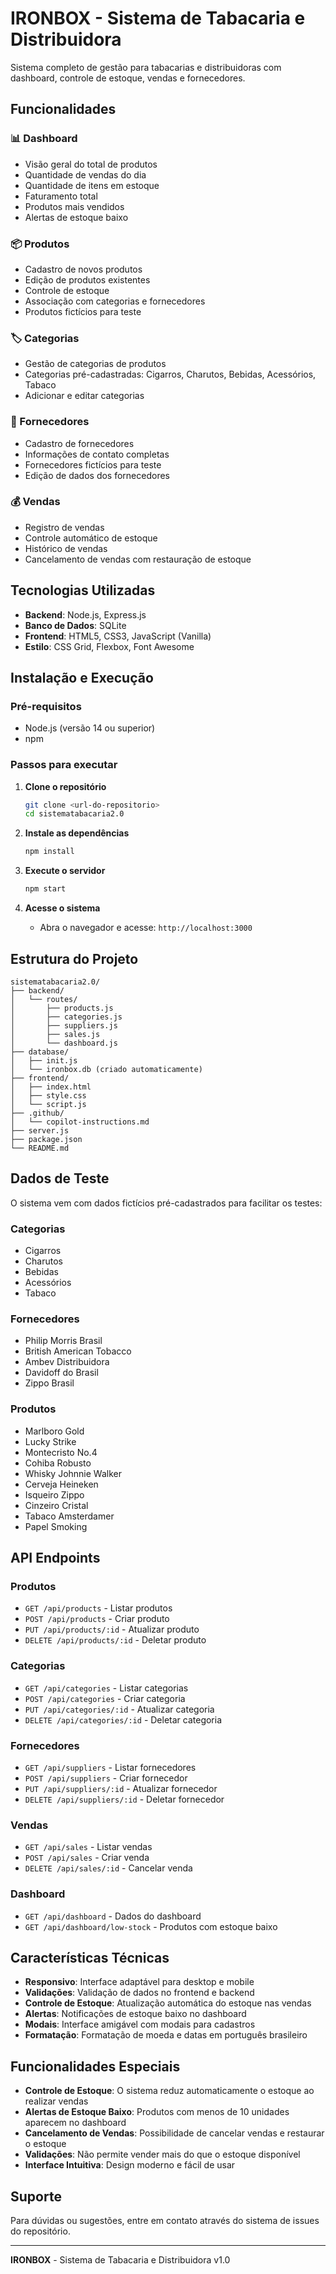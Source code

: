 # IRONBOX - Sistema de Tabacaria e Distribuidora

Sistema completo de gestão para tabacarias e distribuidoras com dashboard, controle de estoque, vendas e fornecedores.

## Funcionalidades

### 📊 Dashboard
- Visão geral do total de produtos
- Quantidade de vendas do dia
- Quantidade de itens em estoque
- Faturamento total
- Produtos mais vendidos
- Alertas de estoque baixo

### 📦 Produtos
- Cadastro de novos produtos
- Edição de produtos existentes
- Controle de estoque
- Associação com categorias e fornecedores
- Produtos fictícios para teste

### 🏷️ Categorias
- Gestão de categorias de produtos
- Categorias pré-cadastradas: Cigarros, Charutos, Bebidas, Acessórios, Tabaco
- Adicionar e editar categorias

### 🚚 Fornecedores
- Cadastro de fornecedores
- Informações de contato completas
- Fornecedores fictícios para teste
- Edição de dados dos fornecedores

### 💰 Vendas
- Registro de vendas
- Controle automático de estoque
- Histórico de vendas
- Cancelamento de vendas com restauração de estoque

## Tecnologias Utilizadas

- **Backend**: Node.js, Express.js
- **Banco de Dados**: SQLite
- **Frontend**: HTML5, CSS3, JavaScript (Vanilla)
- **Estilo**: CSS Grid, Flexbox, Font Awesome

## Instalação e Execução

### Pré-requisitos
- Node.js (versão 14 ou superior)
- npm

### Passos para executar

1. **Clone o repositório**
   ```bash
   git clone <url-do-repositorio>
   cd sistematabacaria2.0
   ```

2. **Instale as dependências**
   ```bash
   npm install
   ```

3. **Execute o servidor**
   ```bash
   npm start
   ```

4. **Acesse o sistema**
   - Abra o navegador e acesse: `http://localhost:3000`

## Estrutura do Projeto

```
sistematabacaria2.0/
├── backend/
│   └── routes/
│       ├── products.js
│       ├── categories.js
│       ├── suppliers.js
│       ├── sales.js
│       └── dashboard.js
├── database/
│   ├── init.js
│   └── ironbox.db (criado automaticamente)
├── frontend/
│   ├── index.html
│   ├── style.css
│   └── script.js
├── .github/
│   └── copilot-instructions.md
├── server.js
├── package.json
└── README.md
```

## Dados de Teste

O sistema vem com dados fictícios pré-cadastrados para facilitar os testes:

### Categorias
- Cigarros
- Charutos
- Bebidas
- Acessórios
- Tabaco

### Fornecedores
- Philip Morris Brasil
- British American Tobacco
- Ambev Distribuidora
- Davidoff do Brasil
- Zippo Brasil

### Produtos
- Marlboro Gold
- Lucky Strike
- Montecristo No.4
- Cohiba Robusto
- Whisky Johnnie Walker
- Cerveja Heineken
- Isqueiro Zippo
- Cinzeiro Cristal
- Tabaco Amsterdamer
- Papel Smoking

## API Endpoints

### Produtos
- `GET /api/products` - Listar produtos
- `POST /api/products` - Criar produto
- `PUT /api/products/:id` - Atualizar produto
- `DELETE /api/products/:id` - Deletar produto

### Categorias
- `GET /api/categories` - Listar categorias
- `POST /api/categories` - Criar categoria
- `PUT /api/categories/:id` - Atualizar categoria
- `DELETE /api/categories/:id` - Deletar categoria

### Fornecedores
- `GET /api/suppliers` - Listar fornecedores
- `POST /api/suppliers` - Criar fornecedor
- `PUT /api/suppliers/:id` - Atualizar fornecedor
- `DELETE /api/suppliers/:id` - Deletar fornecedor

### Vendas
- `GET /api/sales` - Listar vendas
- `POST /api/sales` - Criar venda
- `DELETE /api/sales/:id` - Cancelar venda

### Dashboard
- `GET /api/dashboard` - Dados do dashboard
- `GET /api/dashboard/low-stock` - Produtos com estoque baixo

## Características Técnicas

- **Responsivo**: Interface adaptável para desktop e mobile
- **Validações**: Validação de dados no frontend e backend
- **Controle de Estoque**: Atualização automática do estoque nas vendas
- **Alertas**: Notificações de estoque baixo no dashboard
- **Modais**: Interface amigável com modais para cadastros
- **Formatação**: Formatação de moeda e datas em português brasileiro

## Funcionalidades Especiais

- **Controle de Estoque**: O sistema reduz automaticamente o estoque ao realizar vendas
- **Alertas de Estoque Baixo**: Produtos com menos de 10 unidades aparecem no dashboard
- **Cancelamento de Vendas**: Possibilidade de cancelar vendas e restaurar o estoque
- **Validações**: Não permite vender mais do que o estoque disponível
- **Interface Intuitiva**: Design moderno e fácil de usar

## Suporte

Para dúvidas ou sugestões, entre em contato através do sistema de issues do repositório.

---

**IRONBOX** - Sistema de Tabacaria e Distribuidora v1.0
